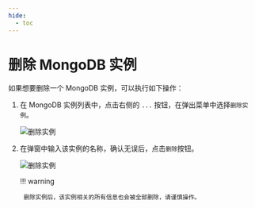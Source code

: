 ```yaml
---
hide:
  - toc
---
```


# 删除 MongoDB 实例

如果想要删除一个 MongoDB 实例，可以执行如下操作：

1. 在 MongoDB 实例列表中，点击右侧的 `...` 按钮，在弹出菜单中选择`删除实例`。

    ![删除实例](https://docs.daocloud.io/daocloud-docs-images/docs/zh/docs/middleware/mongodb/images/delete1.jpg)

2. 在弹窗中输入该实例的名称，确认无误后，点击`删除`按钮。

    ![删除实例](https://docs.daocloud.io/daocloud-docs-images/docs/zh/docs/middleware/mongodb/images/delete2.jpg)

    !!! warning

        删除实例后，该实例相关的所有信息也会被全部删除，请谨慎操作。